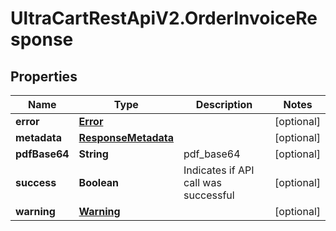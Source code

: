 # UltraCartRestApiV2.OrderInvoiceResponse

## Properties

Name | Type | Description | Notes
------------ | ------------- | ------------- | -------------
**error** | [**Error**](Error.md) |  | [optional] 
**metadata** | [**ResponseMetadata**](ResponseMetadata.md) |  | [optional] 
**pdfBase64** | **String** | pdf_base64 | [optional] 
**success** | **Boolean** | Indicates if API call was successful | [optional] 
**warning** | [**Warning**](Warning.md) |  | [optional] 


